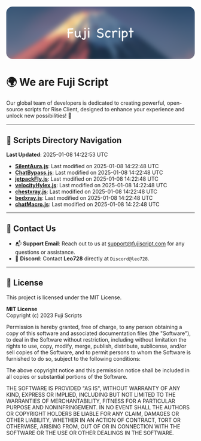 ![Banner](.github/b.webp)

# 🌍 **We are Fuji Script**

Our global team of developers is dedicated to creating powerful, open-source scripts for Rise Client, designed to enhance your experience and unlock new possibilities! 🌟

---
<!-- SCRIPTS_NAVIGATION_START -->
## 📂 **Scripts Directory Navigation**

**Last Updated**: 2025-01-08 14:22:53 UTC

- **[SilentAura.js](scripts/SilentAura.js)**: Last modified on 2025-01-08 14:22:48 UTC
- **[ChatBypass.js](scripts/ChatBypass.js)**: Last modified on 2025-01-08 14:22:48 UTC
- **[jetpackFly.js](scripts/jetpackFly.js)**: Last modified on 2025-01-08 14:22:48 UTC
- **[velocityHylex.js](scripts/velocityHylex.js)**: Last modified on 2025-01-08 14:22:48 UTC
- **[chestxray.js](scripts/chestxray.js)**: Last modified on 2025-01-08 14:22:48 UTC
- **[bedxray.js](scripts/bedxray.js)**: Last modified on 2025-01-08 14:22:48 UTC
- **[chatMacro.js](scripts/chatMacro.js)**: Last modified on 2025-01-08 14:22:48 UTC

<!-- SCRIPTS_NAVIGATION_END -->

---

## 💬 **Contact Us**  
- 📬 **Support Email**: Reach out to us at [support@fujiscript.com](mailto:support@fujiscript.com) for any questions or assistance.  
- 💬 **Discord**: Contact **Leo728** directly at `Discord@leo728`.

---

## 📜 **License**

This project is licensed under the MIT License.  

**MIT License**  
Copyright (c) 2023 Fuji Scripts  

Permission is hereby granted, free of charge, to any person obtaining a copy of this software and associated documentation files (the "Software"), to deal in the Software without restriction, including without limitation the rights to use, copy, modify, merge, publish, distribute, sublicense, and/or sell copies of the Software, and to permit persons to whom the Software is furnished to do so, subject to the following conditions:  

The above copyright notice and this permission notice shall be included in all copies or substantial portions of the Software.  

THE SOFTWARE IS PROVIDED "AS IS", WITHOUT WARRANTY OF ANY KIND, EXPRESS OR IMPLIED, INCLUDING BUT NOT LIMITED TO THE WARRANTIES OF MERCHANTABILITY, FITNESS FOR A PARTICULAR PURPOSE AND NONINFRINGEMENT. IN NO EVENT SHALL THE AUTHORS OR COPYRIGHT HOLDERS BE LIABLE FOR ANY CLAIM, DAMAGES OR OTHER LIABILITY, WHETHER IN AN ACTION OF CONTRACT, TORT OR OTHERWISE, ARISING FROM, OUT OF OR IN CONNECTION WITH THE SOFTWARE OR THE USE OR OTHER DEALINGS IN THE SOFTWARE.  
